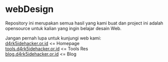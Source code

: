 # webDesign

Repository ini merupakan semua hasil yang kami buat dan project ini adalah opensource untuk kalian yang ingin belajar desain Web.

Jangan pernah lupa untuk kunjungi web kami:<br>
<a href="//d4rk5idehacker.or.id">d4rk5idehacker.or.id</a> <= Homepage<br>
<a href="//tools.d4rk5idehacker.or.id">tools.d4rk5idehacker.or.id</a> <= Tools Res<br>
<a href="//blog.d4rk5idehacker.or.id">blog.d4rk5idehacker.or.id</a> <= Blog

